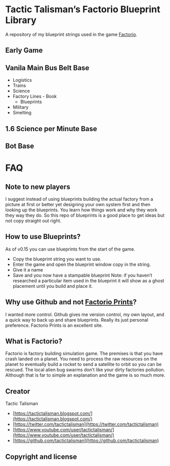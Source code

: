 # Tactic Talisman’s Factorio Blueprint Library
A repository of my blueprint strings used in the game [Factorio](https://www.factorio.com/).

## Early Game

## Vanila Main Bus Belt Base
* Logistics
* Trains
* Science
* Factory Lines - Book
  * Blueprints
* Military
* Smelting
## 1.6 Science per Minute Base

## Bot Base


# FAQ
## Note to new players
I suggest instead of using blueprints building the actual factory from a picture at first or better yet designing your own system first and then looking up the blueprints. You learn how things work and why they work they way they do. So this repo of blueprints is a good place to get ideas but not copy straight out right.

## How to use Blueprints?
As of v0.15 you can use blueprints from the start of the game. 
- Copy the blueprint string you want to use. 
- Enter the game and open the blueprint window copy in the string.
- Give it a name
- Save and you now have a stampable blueprint
Note: if you haven’t researched a particular item used in the blueprint it will show as a ghost placement until you build and place it.

## Why use Github and not [Factorio Prints](https://factorioprints.com/)?
I wanted more control. Github gives me version control, my own layout, and a quick way to back up and share blueprints. Really its just personal preference. Factorio Prints is an excellent site.

## What is Factorio?
Factorio is factory building simulation game. The premises is that you have crash landed on a planet. You need to process the raw resources on the planet to eventually build a rocket to send a satellite to orbit so you can be rescued. The local alien bug swarms don’t like your dirty factories pollution. Although that is far to simple an explanation and the game is so much more.

## Creator
Tactic Talisman
* [https://tactictalisman.blogspot.com/](https://tactictalisman.blogspot.com/)
* [https://twitter.com/tactictalisman](https://twitter.com/tactictalisman)
* [https://www.youtube.com/user/tactictalisman/](https://www.youtube.com/user/tactictalisman/)
* [https://github.com/tactictalisman](https://github.com/tactictalisman)

## Copyright and license


